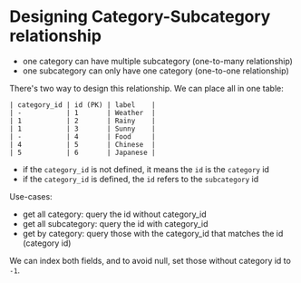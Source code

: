 # Designing Category-Subcategory relationship

- one category can have multiple subcategory (one-to-many relationship)
- one subcategory can only have one category (one-to-one relationship)

There's two way to design this relationship. We can place all in one table:

```
| category_id | id (PK) | label    |
| -           | 1       | Weather  |
| 1           | 2       | Rainy    |
| 1           | 3       | Sunny    |
| -           | 4       | Food     |
| 4           | 5       | Chinese  |
| 5           | 6       | Japanese |
```

- if the `category_id` is not defined, it means the `id` is the `category` id
- if the `category_id` is defined, the `id` refers to the `subcategory` id

Use-cases:
- get all category: query the id without category_id
- get all subcategory: query the id with category_id
- get by category: query those with the category_id that matches the id (category id)

We can index both fields, and to avoid null, set those without category id to `-1`.
